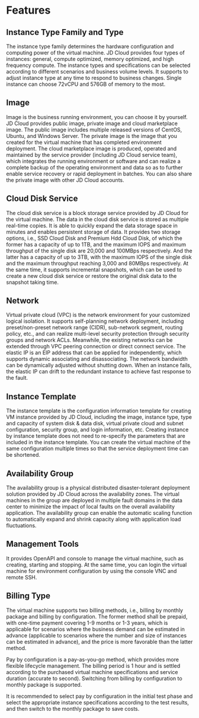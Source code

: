 # Features
## Instance Type Family and Type
The instance type family determines the hardware configuration and computing power of the virtual machine. JD Cloud provides four types of instances: general, compute optimized, memory optimized, and high frequency compute. The instance types and specifications can be selected according to different scenarios and business volume levels. It supports to adjust instance type at any time to respond to business changes. Single instance can choose 72vCPU and 576GB of memory to the most.
## Image
Image is the business running environment, you can choose it by yourself. JD Cloud provides public image, private image and cloud marketplace image.
The public image includes multiple released versions of CentOS, Ubuntu, and Windows Server. The private image is the image that you created for the virtual machine that has completed environment deployment. The cloud marketplace image is produced, operated and maintained by the service provider (including JD Cloud service team), which integrates the running environment or software and can realize a complete backup of the operating environment and data so as to further enable service recovery or rapid deployment in batches. You can also share the private image with other JD Cloud accounts.
## Cloud Disk Service
The cloud disk service is a block storage service provided by JD Cloud for the virtual machine. The data in the cloud disk service is stored as multiple real-time copies. It is able to quickly expand the data storage space in minutes and enables persistent storage of data. It provides two storage options, i.e., SSD Cloud Disk and Premium Hdd Cloud Disk, of which the former has a capacity of up to 1TB, and the maximum IOPS and maximum throughput of the single disk are 20,000 and 100MBps respectively. And the latter has a capacity of up to 3TB, with the maximum IOPS of the single disk and the maximum throughput reaching 3,000 and 80MBps respectively. At the same time, it supports incremental snapshots, which can be used to create a new cloud disk service or restore the original disk data to the snapshot taking time.
## Network
Virtual private cloud (VPC) is the network environment for your customized logical isolation. It supports self-planning network deployment, including preset/non-preset network range (CIDR), sub-network segment, routing policy, etc., and can realize multi-level security protection through security groups and network ACLs. Meanwhile, the existing networks can be extended through VPC peering connection or direct connect service. The elastic IP is an EIP address that can be applied for independently, which supports dynamic associating and disassociating. The network bandwidth can be dynamically adjusted without shutting down. When an instance fails, the elastic IP can drift to the redundant instance to achieve fast response to the fault.
## Instance Template
The instance template is the configuration information template for creating VM instance provided by JD Cloud, including the image, instance type, type and capacity of system disk & data disk, virtual private cloud and subnet configuration, security group, and login information, etc. Creating instance by instance template does not need to re-specify the parameters that are included in the instance template. You can create the virtual machine of the same configuration multiple times so that the service deployment time can be shortened.
## Availability Group
The availability group is a physical distributed disaster-tolerant deployment solution provided by JD Cloud across the availability zones. The virtual machines in the group are deployed in multiple fault domains in the data center to minimize the impact of local faults on the overall availability application. The availability group can enable the automatic scaling function to automatically expand and shrink capacity along with application load fluctuations.
## Management Tools
It provides OpenAPI and console to manage the virtual machine, such as creating, starting and stopping. At the same time, you can login the virtual machine for environment configuration by using the console VNC and remote SSH.
## Billing Type
The virtual machine supports two billing methods, i.e., billing by monthly package and billing by configuration. The former method shall be prepaid, with one-time payment covering 1-9 months or 1-3 years, which is applicable for scenarios where the business demand can be estimated in advance (applicable to scenarios where the number and size of instances can be estimated in advance), and the price is more favorable than the latter method.

Pay by configuration is a pay-as-you-go method, which provides more flexible lifecycle management. The billing period is 1 hour and is settled according to the purchased virtual machine specifications and service duration (accurate to second). Switching from billing by configuration to monthly package is supported.

It is recommended to select pay by configuration in the initial test phase and select the appropriate instance specifications according to the test results, and then switch to the monthly package to save costs.